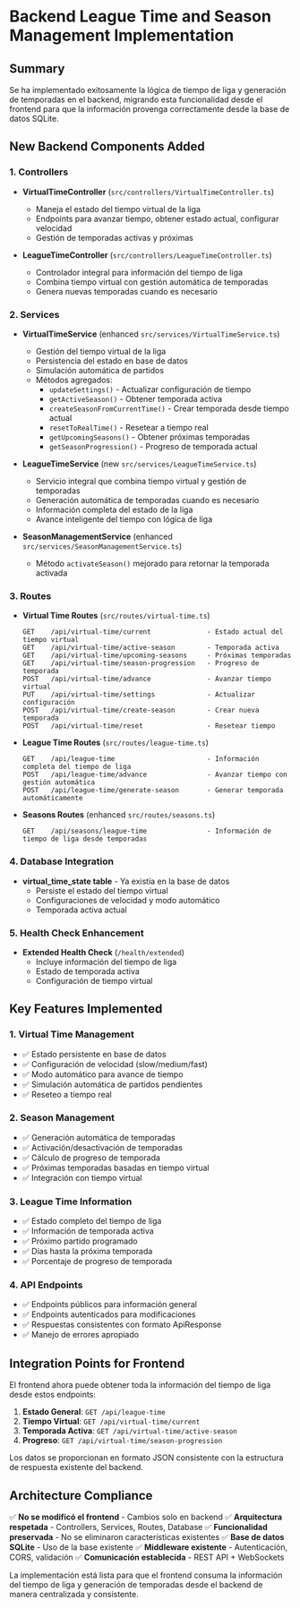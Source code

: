 # Backend League Time and Season Management Implementation

## Summary

Se ha implementado exitosamente la lógica de tiempo de liga y generación de temporadas en el backend, migrando esta funcionalidad desde el frontend para que la información provenga correctamente desde la base de datos SQLite.

## New Backend Components Added

### 1. Controllers
- **VirtualTimeController** (`src/controllers/VirtualTimeController.ts`)
  - Maneja el estado del tiempo virtual de la liga
  - Endpoints para avanzar tiempo, obtener estado actual, configurar velocidad
  - Gestión de temporadas activas y próximas

- **LeagueTimeController** (`src/controllers/LeagueTimeController.ts`)
  - Controlador integral para información del tiempo de liga
  - Combina tiempo virtual con gestión automática de temporadas
  - Genera nuevas temporadas cuando es necesario

### 2. Services
- **VirtualTimeService** (enhanced `src/services/VirtualTimeService.ts`)
  - Gestión del tiempo virtual de la liga
  - Persistencia del estado en base de datos
  - Simulación automática de partidos
  - Métodos agregados:
    - `updateSettings()` - Actualizar configuración de tiempo
    - `getActiveSeason()` - Obtener temporada activa
    - `createSeasonFromCurrentTime()` - Crear temporada desde tiempo actual
    - `resetToRealTime()` - Resetear a tiempo real
    - `getUpcomingSeasons()` - Obtener próximas temporadas
    - `getSeasonProgression()` - Progreso de temporada actual

- **LeagueTimeService** (new `src/services/LeagueTimeService.ts`)
  - Servicio integral que combina tiempo virtual y gestión de temporadas
  - Generación automática de temporadas cuando es necesario
  - Información completa del estado de la liga
  - Avance inteligente del tiempo con lógica de liga

- **SeasonManagementService** (enhanced `src/services/SeasonManagementService.ts`)
  - Método `activateSeason()` mejorado para retornar la temporada activada

### 3. Routes
- **Virtual Time Routes** (`src/routes/virtual-time.ts`)
  ```
  GET    /api/virtual-time/current              - Estado actual del tiempo virtual
  GET    /api/virtual-time/active-season        - Temporada activa
  GET    /api/virtual-time/upcoming-seasons     - Próximas temporadas
  GET    /api/virtual-time/season-progression   - Progreso de temporada
  POST   /api/virtual-time/advance              - Avanzar tiempo virtual
  PUT    /api/virtual-time/settings             - Actualizar configuración
  POST   /api/virtual-time/create-season        - Crear nueva temporada
  POST   /api/virtual-time/reset                - Resetear tiempo
  ```

- **League Time Routes** (`src/routes/league-time.ts`)
  ```
  GET    /api/league-time                       - Información completa del tiempo de liga
  POST   /api/league-time/advance               - Avanzar tiempo con gestión automática
  POST   /api/league-time/generate-season       - Generar temporada automáticamente
  ```

- **Seasons Routes** (enhanced `src/routes/seasons.ts`)
  ```
  GET    /api/seasons/league-time               - Información de tiempo de liga desde temporadas
  ```

### 4. Database Integration
- **virtual_time_state table** - Ya existía en la base de datos
  - Persiste el estado del tiempo virtual
  - Configuraciones de velocidad y modo automático
  - Temporada activa actual

### 5. Health Check Enhancement
- **Extended Health Check** (`/health/extended`)
  - Incluye información del tiempo de liga
  - Estado de temporada activa
  - Configuración de tiempo virtual

## Key Features Implemented

### 1. Virtual Time Management
- ✅ Estado persistente en base de datos
- ✅ Configuración de velocidad (slow/medium/fast)
- ✅ Modo automático para avance de tiempo
- ✅ Simulación automática de partidos pendientes
- ✅ Reseteo a tiempo real

### 2. Season Management
- ✅ Generación automática de temporadas
- ✅ Activación/desactivación de temporadas
- ✅ Cálculo de progreso de temporada
- ✅ Próximas temporadas basadas en tiempo virtual
- ✅ Integración con tiempo virtual

### 3. League Time Information
- ✅ Estado completo del tiempo de liga
- ✅ Información de temporada activa
- ✅ Próximo partido programado
- ✅ Días hasta la próxima temporada
- ✅ Porcentaje de progreso de temporada

### 4. API Endpoints
- ✅ Endpoints públicos para información general
- ✅ Endpoints autenticados para modificaciones
- ✅ Respuestas consistentes con formato ApiResponse
- ✅ Manejo de errores apropiado

## Integration Points for Frontend

El frontend ahora puede obtener toda la información del tiempo de liga desde estos endpoints:

1. **Estado General**: `GET /api/league-time`
2. **Tiempo Virtual**: `GET /api/virtual-time/current`
3. **Temporada Activa**: `GET /api/virtual-time/active-season`
4. **Progreso**: `GET /api/virtual-time/season-progression`

Los datos se proporcionan en formato JSON consistente con la estructura de respuesta existente del backend.

## Architecture Compliance

✅ **No se modificó el frontend** - Cambios solo en backend
✅ **Arquitectura respetada** - Controllers, Services, Routes, Database
✅ **Funcionalidad preservada** - No se eliminaron características existentes
✅ **Base de datos SQLite** - Uso de la base existente
✅ **Middleware existente** - Autenticación, CORS, validación
✅ **Comunicación establecida** - REST API + WebSockets

La implementación está lista para que el frontend consuma la información del tiempo de liga y generación de temporadas desde el backend de manera centralizada y consistente.
